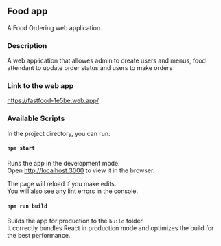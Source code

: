 ## Food app
A Food Ordering web application.

### Description
A web application that allowes admin to create users and menus, food attendant to update order status and users to make orders

### Link to the web app 
https://fastfood-1e5be.web.app/
### Available Scripts

In the project directory, you can run:

#### `npm start`

Runs the app in the development mode.\
Open [http://localhost:3000](http://localhost:3000) to view it in the browser.

The page will reload if you make edits.\
You will also see any lint errors in the console.
#### `npm run build`

Builds the app for production to the `build` folder.\
It correctly bundles React in production mode and optimizes the build for the best performance.
